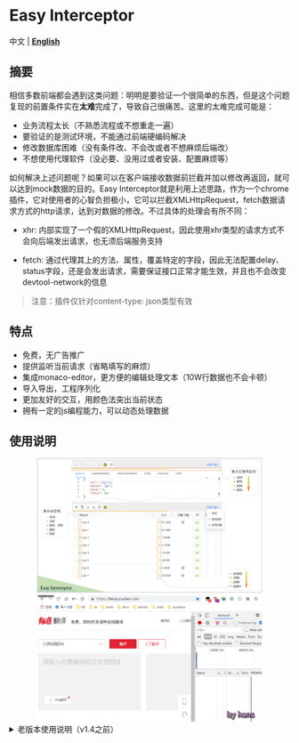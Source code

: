 # Easy Interceptor

中文 | [**English**](./readme.md)

## 摘要
相信多数前端都会遇到这类问题：明明是要验证一个很简单的东西，但是这个问题复现的前置条件实在**太难**完成了，导致自己很痛苦。这里的太难完成可能是：

- 业务流程太长（不熟悉流程或不想重走一遍）
- 要验证的是测试环境，不能通过前端硬编码解决
- 修改数据库困难（没有条件改、不会改或者不想麻烦后端改）
- 不想使用代理软件（没必要、没用过或者安装、配置麻烦等）

如何解决上述问题呢？如果可以在客户端接收数据前拦截并加以修改再返回，就可以达到mock数据的目的。Easy Interceptor就是利用上述思路，作为一个chrome插件，它对使用者的心智负担极小，它可以拦截XMLHttpRequest，fetch数据请求方式的http请求，达到对数据的修改。不过具体的处理会有所不同：

- xhr: 内部实现了一个假的XMLHttpRequest，因此使用xhr类型的请求方式不会向后端发出请求，也无须后端服务支持

- fetch: 通过代理其上的方法、属性，覆盖特定的字段，因此无法配置delay、status字段，还是会发出请求，需要保证接口正常才能生效，并且也不会改变devtool-network的信息

> 注意：插件仅针对content-type: json类型有效

## 特点

- 免费，无广告推广
- 提供监听当前请求（省略填写的麻烦）
- 集成monaco-editor，更方便的编辑处理文本（10W行数据也不会卡顿）
- 导入导出，工程序列化
- 更加友好的交互，用颜色法突出当前状态
- 拥有一定的js编程能力，可以动态处理数据

## 使用说明

<img src="./assets/cover.png" alt="演示" style="width:80%;padding-left:10%" />


<img src="./assets/demo-v1.5.0.gif" alt="演示" style="width:80%;padding-left:10%" />

<details>
    <summary>老版本使用说明（v1.4之前）</summary>
    
<img src="./assets/demo.png" alt="演示" style="width:80%;padding-left:10%" />
    
### 图标状态
- 灰色：关闭状态
- 橙色：监听状态
- 紫色：拦截状态

### 左上方工具栏
- 【新增】：添加一条数据
- 【删除】：删除
- 【导入、导出】：对当前工程的序列化
- 【刷新】：刷新数据
- 【切换主题】：亮色模式 | 暗色模式

### 右上角菜单
- 关闭状态：关闭插件
- 监听功能：监听请求（仅对Content-Type为json类型的请求有效）
- 拦截功能：自定义responseText

### 如何使用

**方式1**：新建一个数据然后手动填写general和response选项，如下

<img src="./assets/demo-add.gif" alt="演示" style="width:80%;padding-left:10%" />

**方式2**：使用监听形式，重新请求接口，然后修改数据

<img src="./assets/demo-watch.gif" alt="演示2" style="width:80%;padding-left:10%" />

**方式3**：使用监听形式，控制台replay，然后修改数据（注意：使用此方式无法获取response，需要手动填写）

<img src="./assets/demo-replay.gif" alt="演示3" style="width:80%;padding-left:10%" />

**方式4**：可以在code面板中定义一个匿名函数用于转换数据，(response, config) => response

<img src="./assets/demo-code.gif" alt="演示4" style="width:80%;padding-left:10%" />

### 注意事项
- 仅在开发时使用，不使用时请关闭
- 因为存储仅有5M，插件使用shorten函数对单条数据做精简（规则：数据超过50000字符时启用，当满足数组超过10项或字符串超过200字符时会通过递归折半精简数据）
- 你可以书写js对象，程序会尝试修复，如下

<img src="./assets/demo-repair.gif" alt="演示4" style="width:80%;padding-left:10%" />
</details>

